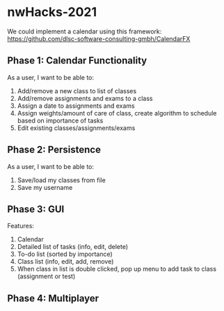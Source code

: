 # nwHacks-2021

We could implement a calendar using this framework: https://github.com/dlsc-software-consulting-gmbh/CalendarFX

## Phase 1: Calendar Functionality

As a user, I want to be able to:

1. Add/remove a new class to list of classes
2. Add/remove assignments and exams to a class
3. Assign a date to assignments and exams
4. Assign weights/amount of care of class, create algorithm to schedule based
on importance of tasks
5. Edit existing classes/assignments/exams

## Phase 2: Persistence

As a user, I want to be able to:

1. Save/load my classes from file
2. Save my username

## Phase 3: GUI

Features:

1. Calendar 
2. Detailed list of tasks (info, edit, delete)
3. To-do list (sorted by importance)
4. Class list (info, edit, add, remove)
5. When class in list is double clicked, pop up menu to add task to class (assignment or test)

## Phase 4: Multiplayer

